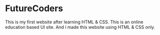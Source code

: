 # FutureCoders
This is my first website after learning HTML &amp; CSS. This is an online education based UI site. And i made this website using HTML &amp; CSS only.
